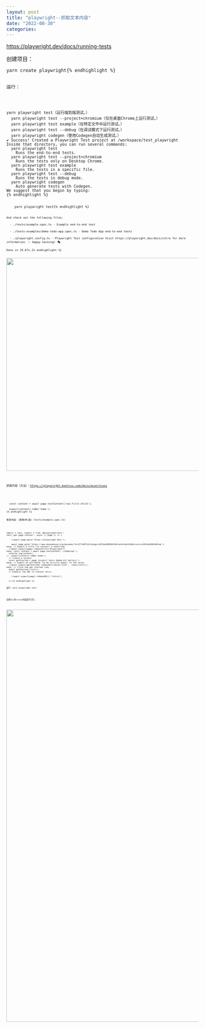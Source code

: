 ```yaml
---
layout: post
title: "playwright--抓取文本内容"
date: "2022-08-30"
categories: 
---
```

<p><a href="https://playwright.dev/docs/running-tests">https://playwright.dev/docs/running-tests</a></p>

<p>创建项目：</p>

<pre>
<code>yarn create playwright{% endhighlight %}

<p>运行：</p>

<pre>
<code>yarn playwright test（运行端到端测试。）
&nbsp; yarn playwright test --project=chromium（仅在桌面Chrome上运行测试。）
&nbsp; yarn playwright test example（在特定文件中运行测试。）
&nbsp; yarn playwright test --debug（在调试模式下运行测试。）
&nbsp; yarn playwright codegen（使用Codegen自动生成测试。）
✔ Success! Created a Playwright Test project at /workspace/test_playwright
Inside that directory, you can run several commands:
&nbsp; yarn playwright test
&nbsp;&nbsp;&nbsp; Runs the end-to-end tests.
&nbsp; yarn playwright test --project=chromium
&nbsp;&nbsp;&nbsp; Runs the tests only on Desktop Chrome.
&nbsp; yarn playwright test example
&nbsp;&nbsp;&nbsp; Runs the tests in a specific file.
&nbsp; yarn playwright test --debug
&nbsp;&nbsp;&nbsp; Runs the tests in debug mode.
&nbsp; yarn playwright codegen
&nbsp;&nbsp;&nbsp; Auto generate tests with Codegen.
We suggest that you begin by typing:
{% endhighlight %}

<pre>
<code>&nbsp;&nbsp;&nbsp; yarn playwright test{% endhighlight %}

<pre>
<code>And check out the following files:

&nbsp; - ./tests/example.spec.ts - Example end-to-end test

&nbsp; - ./tests-examples/demo-todo-app.spec.ts - Demo Todo App end-to-end tests

&nbsp; - ./playwright.config.ts - Playwright Test configuration Visit https://playwright.dev/docs/intro for more information. ✨ Happy hacking! 🎭

Done in 29.67s.{% endhighlight %}

<p><img height="558" src="/uploads/ckeditor/pictures/360/image-20220830102418-1.png" width="1141" /></p>

<p>抓取内容（方法）：<a href="https://playwright.bootcss.com/docs/assertions">https://playwright.bootcss.com/docs/assertions</a></p>

<pre>
<code>
  const content = await page.textContent(&#39;nav:first-child&#39;);

  expect(content).toBe(&#39;home&#39;);
{% endhighlight %}

<p>修改内容：（更换URL等）（tests/example.spec.ts）</p>

<pre>
<code>import { test, expect } from &#39;@playwright/test&#39;;
test(&#39;get page content&#39;, async ({ page }) =&gt; {

  &nbsp; //await page.goto(&#39;https://playwright.dev/&#39;);

  &nbsp; await page.goto(&#39;https://www.museumsusa.org/museums/?k=1271407%2cCategoryID%3a200050%3bState%3aCA%3bDirectoryID%3a200454#top&#39;);
nbsp; // Expect a title &quot;to contain&quot; a substring.
&nbsp; //await expect(page).toHaveTitle(/Playwright/);
nbsp; const content = await page.textContent(&#39;.itemGroup&#39;);
&nbsp; console.log(content)
//&nbsp; expect(content).toBe(&#39;home&#39;);
&nbsp; // create a locator
&nbsp; const getStarted = page.locator(&#39;text= Adobe Art Gallery&#39;);
nbsp; // Expect an attribute &quot;to be strictly equal&quot; to the value.
&nbsp; //await expect(getStarted).toHaveAttribute(&#39;href&#39;, &#39;/docs/intro&#39;);
nbsp; // Click the get started link.
&nbsp; await getStarted.click();
&nbsp; // Expects the URL to contain intro.

  &nbsp; //await expect(page).toHaveURL(/.*intro/);

  });{% endhighlight %}

<p>运行：yarn playwright test</p>

<p>会把div的class内容进行打印。</p>

<p><img height="1080" src="/uploads/ckeditor/pictures/361/image-20220830103007-2.png" width="1920" /></p>

